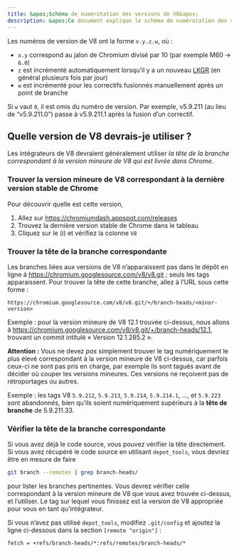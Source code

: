 ```yaml
---
title: &apos;Schéma de numérotation des versions de V8&apos;
description: &apos;Ce document explique le schéma de numérotation des versions de V8.&apos;
---
```

Les numéros de version de V8 ont la forme `x.y.z.w`, où :

- `x.y` correspond au jalon de Chromium divisé par 10 (par exemple M60 → `6.0`)
- `z` est incrémenté automatiquement lorsqu’il y a un nouveau [LKGR](https://www.chromium.org/chromium-os/developer-library/glossary/#acronyms) (en général plusieurs fois par jour)
- `w` est incrémenté pour les correctifs fusionnés manuellement après un point de branche

Si `w` vaut `0`, il est omis du numéro de version. Par exemple, v5.9.211 (au lieu de “v5.9.211.0”) passe à v5.9.211.1 après la fusion d’un correctif.

## Quelle version de V8 devrais-je utiliser ?

Les intégrateurs de V8 devraient généralement utiliser *la tête de la branche correspondant à la version mineure de V8 qui est livrée dans Chrome*.

### Trouver la version mineure de V8 correspondant à la dernière version stable de Chrome

Pour découvrir quelle est cette version,

1. Allez sur https://chromiumdash.appspot.com/releases
2. Trouvez la dernière version stable de Chrome dans le tableau
3. Cliquez sur le (i) et vérifiez la colonne `V8`


### Trouver la tête de la branche correspondante

Les branches liées aux versions de V8 n’apparaissent pas dans le dépôt en ligne à https://chromium.googlesource.com/v8/v8.git ; seuls les tags apparaissent. Pour trouver la tête de cette branche, allez à l’URL sous cette forme :

```
https://chromium.googlesource.com/v8/v8.git/+/branch-heads/<minor-version>
```

Exemple : pour la version mineure de V8 12.1 trouvée ci-dessus, nous allons à https://chromium.googlesource.com/v8/v8.git/+/branch-heads/12.1, trouvant un commit intitulé « Version 12.1.285.2 ».

**Attention :** Vous ne devez *pas* simplement trouver le tag numériquement le plus élevé correspondant à la version mineure de V8 ci-dessus, car parfois ceux-ci ne sont pas pris en charge, par exemple ils sont tagués avant de décider où couper les versions mineures. Ces versions ne reçoivent pas de rétroportages ou autres.

Exemple : les tags V8 `5.9.212`, `5.9.213`, `5.9.214`, `5.9.214.1`, …, et `5.9.223` sont abandonnés, bien qu’ils soient numériquement supérieurs à la **tête de branche** de 5.9.211.33.

### Vérifier la tête de la branche correspondante

Si vous avez déjà le code source, vous pouvez vérifier la tête directement. Si vous avez récupéré le code source en utilisant `depot_tools`, vous devriez être en mesure de faire

```bash
git branch --remotes | grep branch-heads/
```

pour lister les branches pertinentes. Vous devrez vérifier celle correspondant à la version mineure de V8 que vous avez trouvée ci-dessus, et l’utiliser. Le tag sur lequel vous finissez est la version de V8 appropriée pour vous en tant qu’intégrateur.

Si vous n’avez pas utilisé `depot_tools`, modifiez `.git/config` et ajoutez la ligne ci-dessous dans la section `[remote "origin"]` :

```
fetch = +refs/branch-heads/*:refs/remotes/branch-heads/*
```
